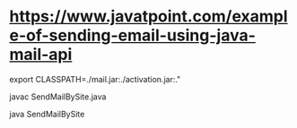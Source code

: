 # https://www.javatpoint.com/example-of-sending-email-using-java-mail-api

export CLASSPATH=./mail.jar:./activation.jar:."

javac SendMailBySite.java

java SendMailBySite

